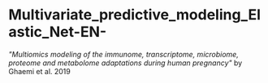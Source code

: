 # Multivariate_predictive_modeling_Elastic_Net-EN-
 *"Multiomics modeling of the immunome, transcriptome, microbiome, proteome and metabolome adaptations during human pregnancy"* by Ghaemi et al. 2019
